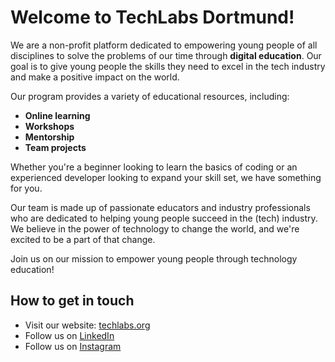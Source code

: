 # Welcome to TechLabs Dortmund!

We are a non-profit platform dedicated to empowering young people of all disciplines to solve the problems of our time through **digital education**. Our goal is to give young people the skills they need to excel in the tech industry and make a positive impact on the world.

Our program provides a variety of educational resources, including:
- **Online learning**
- **Workshops**
- **Mentorship**
- **Team projects**

Whether you're a beginner looking to learn the basics of coding or an experienced developer looking to expand your skill set, we have something for you.

Our team is made up of passionate educators and industry professionals who are dedicated to helping young people succeed in the (tech) industry. We believe in the power of technology to change the world, and we're excited to be a part of that change.

Join us on our mission to empower young people through technology education!

## How to get in touch
- Visit our website: [techlabs.org](https://www.techlabs.org/)
- Follow us on [LinkedIn](https://www.linkedin.com/company/techlabs-dortmund)
- Follow us on [Instagram](https://www.instagram.com/techlabs.do/)
